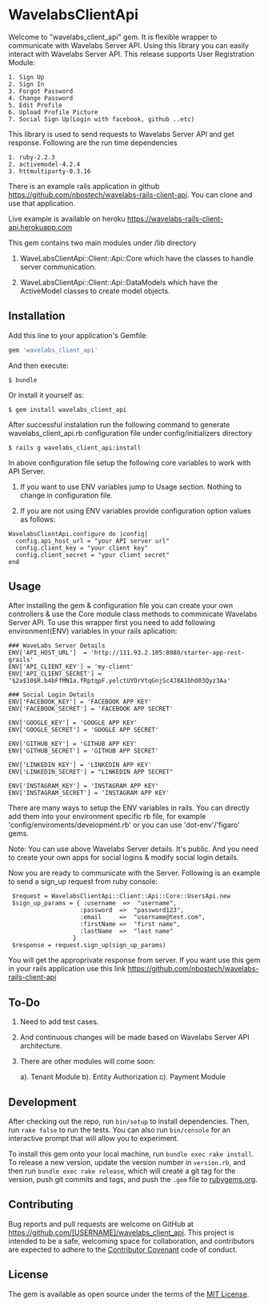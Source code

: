 # WavelabsClientApi

Welcome to "wavelabs_client_api" gem. It is flexible wrapper to communicate with Wavelabs Server API. Using this library you can easily interact with Wavelabs Server API. This release supports User Registration Module:

    1. Sign Up
    2. Sign In
    3. Forgot Password
    4. Change Password
    5. Edit Profile
    6. Upload Profile Picture
    7. Social Sign Up(Login with facebook, github ..etc)

This library is used to send requests to Wavelabs Server API and get response. Following are the run time dependencies
    
    1. ruby-2.2.3
    2. activemodel-4.2.4
    3. httmultiparty-0.3.16 

There is an example rails application in github https://github.com/nbostech/wavelabs-rails-client-api. You can clone and use that application. 

Live example is available on heroku https://wavelabs-rails-client-api.herokuapp.com

This gem contains two main modules under /lib directory

 1. WaveLabsClientApi::Client::Api::Core which have the classes to handle server communication.

 2. WaveLabsClientApi::Client::Api::DataModels which have the ActiveModel classes to create model objects.


## Installation

Add this line to your application's Gemfile:

```ruby
gem 'wavelabs_client_api'
```

And then execute:

    $ bundle

Or install it yourself as:

    $ gem install wavelabs_client_api

After successful instalation run the following command to generate wavelabs_client_api.rb configuration file under config/initializers directory

    $ rails g wavelabs_client_api:install

 In above configuration file setup the following core variables to work with API Server.

   1. If you want to use ENV variables jump to Usage section. Nothing to change in configuration file.

   2. If you are not using ENV variables provide configuration option values as follows:  
    
    WavelabsClientApi.configure do |config|
      config.api_host_url = "your API server url"
      config.client_key = "your client key"
      config.client_secret = "ypur client secret"
    end       


## Usage

 After installing the gem & configuration file you can create your own controllers & use the Core module class methods to comminicate Wavelabs Server API. To use this wrapper first you need to add following environment(ENV) variables in your rails aplication:

    ### WaveLabs Server Details 
    ENV['API_HOST_URL']  = 'http://111.93.2.105:8080/starter-app-rest-grails'
    ENV['API_CLIENT_KEY'] = 'my-client'
    ENV['API_CLIENT_SECRET'] = '$2a$10$R.b4bFfMN1a.fRptqpF.yelctUYOrVtqGnjSc4J8A1bhO03Qyz3Aa' 
    
    ### Social Login Details
    ENV['FACEBOOK_KEY'] = 'FACEBOOK APP KEY'
    ENV['FACEBOOK_SECRET'] = 'FACEBOOK APP SECRET'

    ENV['GOOGLE_KEY'] = 'GOOGLE APP KEY'
    ENV['GOOGLE_SECRET'] = 'GOOGLE APP SECRET'

    ENV['GITHUB_KEY'] = 'GITHUB APP KEY'
    ENV['GITHUB_SECRET'] = 'GITHUB APP SECRET'

    ENV['LINKEDIN_KEY'] = 'LINKEDIN APP KEY'
    ENV['LINKEDIN_SECRET'] = "LINKEDIN APP SECRET"

    ENV['INSTAGRAM_KEY'] = 'INSTAGRAM APP KEY'
    ENV['INSTAGRAM_SECRET'] = 'INSTAGRAM APP KEY'


  There are many ways to setup the ENV variables in rails. You can directly add them into your environment specific rb file, for example 'config/enviroments/development.rb' or you can use 'dot-env'/'figaro' gems.

  Note: You can use above Wavelabs Server details. It's public. And you need to create your own apps for social logins & modify social login details.

  Now you are ready to communicate with the Server. Following is an example to send a sign_up request from ruby console:

     $request = WavelabsClientApi::Client::Api::Core::UsersApi.new
     $sign_up_params = { :username  =>  "username",
                        :password  =>  "password123",
                        :email     =>  "username@test.com",
                        :firstName =>  "first name",
                        :lastName  =>  "last name"
                      }
     $response = request.sign_up(sign_up_params)

   You will get the approprivate response from server. If you want use this gem in your rails application use this link https://github.com/nbostech/wavelabs-rails-client-api
   
## To-Do

 1. Need to add test cases. 
 2. And continuous changes will be made based on Wavelabs Server API architecture. 
 3. There are other modules will come soon:
     
     a). Tenant Module
     b). Entity Authorization
     c). Payment Module

## Development

After checking out the repo, run `bin/setup` to install dependencies. Then, run `rake false` to run the tests. You can also run `bin/console` for an interactive prompt that will allow you to experiment.

To install this gem onto your local machine, run `bundle exec rake install`. To release a new version, update the version number in `version.rb`, and then run `bundle exec rake release`, which will create a git tag for the version, push git commits and tags, and push the `.gem` file to [rubygems.org](https://rubygems.org).

## Contributing

Bug reports and pull requests are welcome on GitHub at https://github.com/[USERNAME]/wavelabs_client_api. This project is intended to be a safe, welcoming space for collaboration, and contributors are expected to adhere to the [Contributor Covenant](contributor-covenant.org) code of conduct.


## License

The gem is available as open source under the terms of the [MIT License](http://opensource.org/licenses/MIT).

